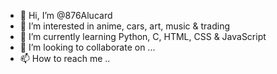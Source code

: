 - 👋 Hi, I’m @876Alucard
- 👀 I’m interested in anime, cars, art, music & trading
- 🌱 I’m currently learning Python, C, HTML, CSS & JavaScript
- 💞️ I’m looking to collaborate on ...
- 📫 How to reach me ..

<!---
876Alucard/876Alucard is a ✨ special ✨ repository because its `README.md` (this file) appears on your GitHub profile.
You can click the Preview link to take a look at your changes.
--->
